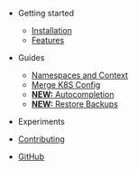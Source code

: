 - Getting started

    - [Installation](README.md#installation)
    - [Features](README.md#features)

- Guides

    - [Namespaces and Context](context-and-ns.md)
    - [Merge K8S Config](merge-config.md)
    - [**NEW:** Autocompletion](autocompletion.md)
    - [**NEW:** Restore Backups](restore.md)

- Experiments
    
- [Contributing](contributing.md)
- [GitHub](https://github.com/sandstorm/sku)